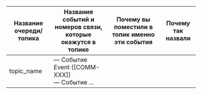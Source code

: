 | Название очереди/топика | Названия событий и номеров связи, которые окажутся в топике | Почему вы поместили в топик именно эти события | Почему так назвали |
|-------------------------|-------------------------------------------------------------|------------------------------------------------|---------------------|
| topic_name              | — Событие Event ([COMM-XXX])<br>— Событие ...              |                                                |                     |